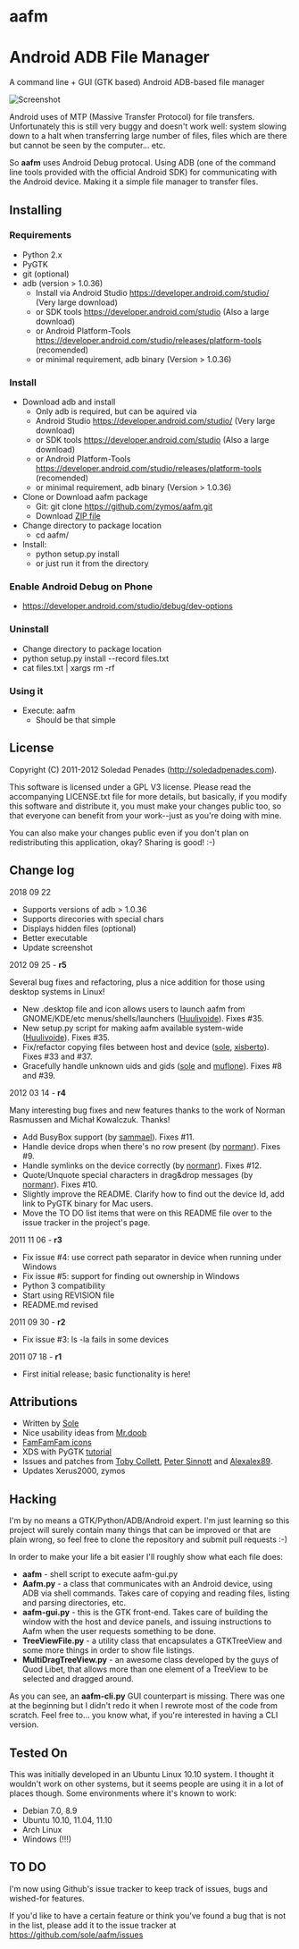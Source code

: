 aafm
====

# Android ADB File Manager #

A command line + GUI (GTK based) Android ADB-based file manager

![Screenshot](https://raw.githubusercontent.com/zymos/aafm/master/screenshot.png)

Android uses of MTP (Massive Transfer Protocol) for file transfers. Unfortunately this is still very buggy and doesn't work well: system slowing down to a halt when transferring large number of files, files which are there but cannot be seen by the computer... etc.

So **aafm** uses Android Debug protocal.  Using ADB (one of the command line tools provided with the official Android SDK) for communicating with the Android device.  Making it a simple file manager to transfer files.

## Installing ##

### Requirements ###
* Python 2.x
* PyGTK
* git (optional)
* adb (version > 1.0.36)
	* Install via Android Studio https://developer.android.com/studio/ (Very large download)
	* or SDK tools https://developer.android.com/studio (Also a large download)
	* or Android Platform-Tools https://developer.android.com/studio/releases/platform-tools (recomended)
	* or minimal requirement, adb binary (Version > 1.0.36) 

### Install ###
* Download adb and install
	* Only adb is required, but can be aquired via
	* Android Studio https://developer.android.com/studio/ (Very large download)
	* or SDK tools https://developer.android.com/studio (Also a large download)
	* or Android Platform-Tools https://developer.android.com/studio/releases/platform-tools (recomended)
	* or minimal requirement, adb binary (Version > 1.0.36) 
* Clone or Download aafm package
	* Git: git clone https://github.com/zymos/aafm.git
	* Download [ZIP file](https://github.com/zymos/aafm/archive/master.zip)
* Change directory to package location
	* cd aafm/
* Install: 
	* python setup.py install
	* or just run it from the directory

### Enable Android Debug on Phone ###
* https://developer.android.com/studio/debug/dev-options

### Uninstall ###
* Change directory to package location
* python setup.py install --record files.txt
* cat files.txt | xargs rm -rf

### Using it ###

* Execute: aafm
	* Should be that simple

## License ##

Copyright (C) 2011-2012 Soledad Penades (http://soledadpenades.com).

This software is licensed under a GPL V3 license. Please read the accompanying LICENSE.txt file for more details, but basically, if you modify this software and distribute it, you must make your changes public too, so that everyone can benefit from your work--just as you're doing with mine. 

You can also make your changes public even if you don't plan on redistributing this application, okay? Sharing is good! :-)

## Change log ##
2018 09 22
* Supports versions of adb > 1.0.36
* Supports direcories with special chars
* Displays hidden files (optional)
* Better executable
* Update screenshot

2012 09 25 - **r5**

Several bug fixes and refactoring, plus a nice addition for those using desktop systems in Linux!

* New .desktop file and icon allows users to launch aafm from GNOME/KDE/etc menus/shells/launchers ([Huulivoide](http://github.com/Huulivoide)). Fixes #35.
* New setup.py script for making aafm available system-wide ([Huulivoide](http://github.com/Huulivoide)). Fixes #35.
* Fix/refactor copying files between host and device ([sole](http://github.com/sole), [xisberto](http://github.com/xisberto)). Fixes #33 and #37.
* Gracefully handle unknown uids and gids ([sole](http://github.com/sole) and [muflone](http://github.com/muflone)). Fixes #8 and #39.

2012 03 14 - **r4**

Many interesting bug fixes and new features thanks to the work of Norman Rasmussen and Michał Kowalczuk. Thanks!

* Add BusyBox support (by [sammael](http://github.com/sammael)). Fixes #11.
* Handle device drops when there's no row present (by [normanr](http://github.com/normanr)). Fixes #9.
* Handle symlinks on the device correctly (by [normanr](http://github.com/normanr)). Fixes #12.
* Quote/Unquote special characters in drag&drop messages (by [normanr](http://github.com/normanr)). Fixes #10. 
* Slightly improve the README. Clarify how to find out the device Id, add link to PyGTK binary for Mac users.
* Move the TO DO list items that were on this README file over to the issue tracker in the project's page.

2011 11 06 - **r3**

* Fix issue #4: use correct path separator in device when running under Windows
* Fix issue #5: support for finding out ownership in Windows
* Python 3 compatibility
* Start using REVISION file
* README.md revised

2011 09 30 - **r2**

* Fix issue #3: ls -la fails in some devices

2011 07 18 - **r1**

* First initial release; basic functionality is here!


## Attributions ##

- Written by [Sole](http://soledadpenades.com)
- Nice usability ideas from [Mr.doob](http://mrdoob.com/)
- [FamFamFam icons](http://www.famfamfam.com/lab/icons/)
- XDS with PyGTK [tutorial](http://rodney.id.au/dev/gnome/an-xds-example)
- Issues and patches from [Toby Collett](https://github.com/thjc), [Peter Sinnott](https://github.com/psinnott) and [Alexalex89](https://github.com/Alexalex89).
- Updates Xerus2000, zymos

## Hacking ##

I'm by no means a GTK/Python/ADB/Android expert. I'm just learning so this project will surely contain many things that can be improved or that are plain wrong, so feel free to clone the repository and submit pull requests :-)

In order to make your life a bit easier I'll roughly show what each file does:

* **aafm** - shell script to execute aafm-gui.py
* **Aafm.py** - a class that communicates with an Android device, using ADB via shell commands. Takes care of copying and reading files, listing and parsing directories, etc.
* **aafm-gui.py** - this is the GTK front-end. Takes care of building the window with the host and device panels, and issuing instructions to Aafm when the user requests something to be done.
* **TreeViewFile.py** - a utility class that encapsulates a GTKTreeView and some more things in order to show file listings.
* **MultiDragTreeView.py** - an awesome class developed by the guys of Quod Libet, that allows more than one element of a TreeView to be selected and dragged around.

As you can see, an **aafm-cli.py** GUI counterpart is missing. There was one at the beginning but I didn't redo it when I rewrote most of the code from scratch. Feel free to... you know what, if you're interested in having a CLI version.


## Tested On ##
This was initially developed in an Ubuntu Linux 10.10 system. I thought it wouldn't work on other systems, but it seems people are using it in a lot of places though. Some environments where it's known to work:

- Debian 7.0, 8.9
- Ubuntu 10.10, 11.04, 11.10
- Arch Linux
- Windows (!!!)


## TO DO ##

I'm now using Github's issue tracker to keep track of issues, bugs and wished-for features.

If you'd like to have a certain feature or think you've found a bug that is not in the list, please add it to the issue tracker at https://github.com/sole/aafm/issues



